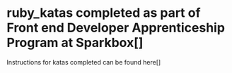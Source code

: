 ruby_katas completed as part of Front end Developer Apprenticeship Program at Sparkbox[] 
==========

Instructions for katas completed can be found here[]

[Sparkbox]: http://www.seesparkbox.com
[here]: http://codingdojo.org/cgi-bin/index.pl?KataCatalogue
